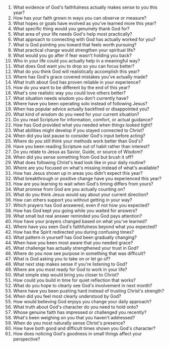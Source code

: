 1. What evidence of God's faithfulness actually makes sense to you this year?
2. How has your faith grown in ways you can observe or measure?
3. What hopes or goals have evolved as you've learned more this year?
4. What specific thing would you genuinely thank God for?
5. What area of your life needs God's help most practically?
6. What approach to connecting with God has actually worked for you?
7. What is God pointing you toward that feels worth pursuing?
8. What practical change would strengthen your spiritual life?
9. What would you go after if fear wasn't holding you back?
10. Who in your life could you actually help in a meaningful way?
11. What does God want you to drop so you can focus better?
12. What do you think God will realistically accomplish this year?
13. Where has God's grace covered mistakes you've actually made?
14. What truth about God has proven reliable in your experience?
15. How do you want to be different by the end of this year?
16. What's one realistic way you could love others better?
17. What situation needs wisdom you don't currently have?
18. Where have you been operating solo instead of following Jesus?
19. When has popular advice actually backfired or disappointed you?
20. What kind of wisdom do you need for your current situation?
21. Do you read Scripture for information, comfort, or actual guidance?
22. How has God provided what you needed when things looked tight?
23. What abilities might develop if you stayed connected to Christ?
24. When did you last pause to consider God's input before acting?
25. Where do you still think your methods work better than God's?
26. Have you been reading Scripture out of habit rather than interest?
27. Do you relate to Jesus as Savior, Guide, or source of Wisdom?
28. When did you sense something from God but brush it off?
29. What does following Christ's lead look like in your daily routine?
30. Where are you focused on what's missing instead of what's available?
31. How has Jesus shown up in areas you didn't expect this year?
32. What breakthrough or positive change have you experienced this year?
33. How are you learning to wait when God's timing differs from yours?
34. What promise from God are you actually counting on?
35. What do you think Jesus would say about your current direction?
36. How can others support you without getting in your way?
37. Which prayers has God answered, even if not how you expected?
38. How has God kept you going while you waited for answers?
39. What small but real answer reminded you God pays attention?
40. How have your prayers changed based on what you've learned?
41. Where have you seen God's faithfulness beyond what you expected?
42. How has the Spirit redirected you during confusing times?
43. What pattern in yourself has God been gradually changing?
44. When have you been most aware that you needed grace?
45. What challenge has actually strengthened your trust in God?
46. Where do you now see purpose in something that was difficult?
47. What is God asking you to take on or let go of?
48. What next step makes sense if you're listening to God?
49. Where are you most ready for God to work in your life?
50. What simple step would bring you closer to Christ?
51. How could you build in time for quiet reflection that works?
52. What do you hope to clearly see God's involvement in next month?
53. Where have you been pushing hard instead of trusting Christ's strength?
54. When did you feel most clearly understood by God?
55. How would believing God enjoys you change your daily approach?
56. What truth about God's character do you need to hold onto?
57. Whose genuine faith has impressed or challenged you recently?
58. What's been weighing on you that you haven't addressed?
59. When do you most naturally sense Christ's presence?
60. How have both good and difficult times shown you God's character?
61. How does noticing God's goodness in small things affect your perspective?